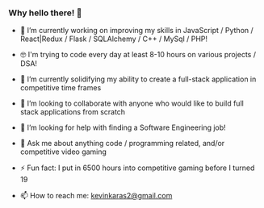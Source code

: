 ### Why hello there! 👋


- 🔭 I’m currently working on improving my skills in JavaScript / Python / React|Redux / Flask / SQLAlchemy / C++ / MySql / PHP!
- 🤓 I'm trying to code every day at least 8-10 hours on various projects / DSA! 
- 🌱 I’m currently solidifying my ability to create a full-stack application in competitive time frames
- 👯 I’m looking to collaborate with anyone who would like to build full stack applications from scratch
- 🤔 I’m looking for help with finding a Software Engineering job!
- 💬 Ask me about anything code / programming related, and/or competitive video gaming
- ⚡ Fun fact: I put in 6500 hours into competitive gaming before I turned 19

- 📫 How to reach me: kevinkaras2@gmail.com

